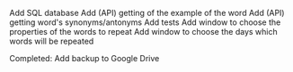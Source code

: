 Add SQL database
Add (API) getting of the example of the word 
Add (API) getting word's synonyms/antonyms
Add tests
Add window to choose the properties of the words to repeat
Add window to choose the days which words will be repeated

Completed:
    Add backup to Google Drive
